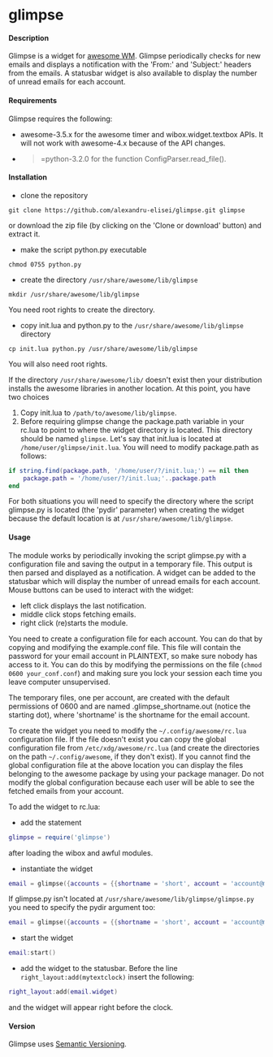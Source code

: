 glimpse
=======


#### Description
Glimpse is a widget for [awesome WM](https://awesomewm.org/). Glimpse periodically checks for new emails and displays a notification with the 'From:' and 'Subject:' headers from the emails. A statusbar widget is also available to display the number of unread emails for each account.


#### Requirements
Glimpse requires the following:
- awesome-3.5.x for the awesome timer and wibox.widget.textbox APIs. It will not work with awesome-4.x because of the API changes.
- >=python-3.2.0 for the function ConfigParser.read_file().


#### Installation
- clone the repository
```
git clone https://github.com/alexandru-elisei/glimpse.git glimpse
```
or download the zip file (by clicking on the 'Clone or download' button) and extract it.
- make the script python.py executable
```
chmod 0755 python.py
```
- create the directory `/usr/share/awesome/lib/glimpse`
```
mkdir /usr/share/awesome/lib/glimpse
```
You need root rights to create the directory.
- copy init.lua and python.py to the `/usr/share/awesome/lib/glimpse` directory
```
cp init.lua python.py /usr/share/awesome/lib/glimpse
```
You will also need root rights.

If the directory `/usr/share/awesome/lib/` doesn't exist then your distribution installs the awesome libraries in another location. At this point, you have two choices

1. Copy init.lua to `/path/to/awesome/lib/glimpse`.
2. Before requiring glimpse change the package.path variable in your rc.lua to point to where the widget directory is located. This directory should be named `glimpse`. Let's say that init.lua is located at `/home/user/glimpse/init.lua`. You will need to modify package.path as follows:
```lua
if string.find(package.path, '/home/user/?/init.lua;') == nil then
    package.path = '/home/user/?/init.lua;'..package.path
end
```
For both situations you will need to specify the directory where the script glimpse.py is located (the 'pydir' parameter) when creating the widget because the default location is at `/usr/share/awesome/lib/glimpse`.


#### Usage
The module works by periodically invoking the script glimpse.py with a configuration file and saving the output in a temporary file. This output is then parsed and displayed as a notification. A widget can be added to the statusbar which will display the number of unread emails for each account. Mouse buttons can be used to interact with the widget:
- left click displays the last notification.
- middle click stops fetching emails.
- right click (re)starts the module.

You need to create a configuration file for each account. You can do that by copying and modifying the example.conf file. This file will contain the password for your email account in PLAINTEXT, so make sure nobody has access to it. You can do this by modifying the permissions on the file (`chmod 0600 your_conf.conf`) and making sure you lock your session each time you leave computer unsupervised.

The temporary files, one per account, are created with the default permissions of 0600 and are named .glimpse_shortname.out (notice the starting dot), where 'shortname' is the shortname for the email account.

To create the widget you need to modify the `~/.config/awesome/rc.lua` configuration file. If the file doesn't exist you can copy the global configuration file from `/etc/xdg/awesome/rc.lua` (and create the directories on the path `~/.config/awesome`, if they don't exist). If you cannot find the global configuration file at the above location you can display the files belonging to the awesome package by using your package manager. Do not modify the global configuration because each user will be able to see the fetched emails from your account.

To add the widget to rc.lua:
- add the statement
```lua
glimpse = require('glimpse')
```
after loading the wibox and awful modules.
- instantiate the widget
```lua
email = glimpse({accounts = {{shortname = 'short', account = 'account@mail.com', conf = '~/account.conf'}}})
```
If glimpse.py isn't located at `/usr/share/awesome/lib/glimpse/glimpse.py` you need to specify the pydir argument too:
```lua
email = glimpse({accounts = {{shortname = 'short', account = 'account@mail.com', conf = '~/account.conf'}}, pydir = /path/to/glimpse.py})
```
- start the widget
```lua
email:start()
```
- add the widget to the statusbar. Before the line `right_layout:add(mytextclock)` insert the following:
```lua
right_layout:add(email.widget)
```
and the widget will appear right before the clock.


#### Version
Glimpse uses [Semantic Versioning](http://semver.org/).
